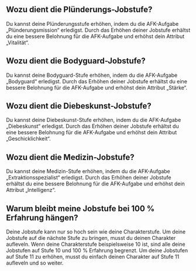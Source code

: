 ## Wozu dient die Plünderungs-Jobstufe?

Du kannst deine Plünderungsstufe erhöhen, indem du die AFK-Aufgabe „Plünderungsmission“ erledigst. Durch das Erhöhen deiner Jobstufe erhältst du eine bessere Belohnung für die AFK-Aufgabe und erhöhst dein Attribut „Vitalität“.

## Wozu dient die Bodyguard-Jobstufe?

Du kannst deine Bodyguard-Stufe erhöhen, indem du die AFK-Aufgabe „Bodyguard“ erledigst. Durch das Erhöhen deiner Jobstufe erhältst du eine bessere Belohnung für die AFK-Aufgabe und erhöhst dein Attribut „Stärke“.

## Wozu dient die Diebeskunst-Jobstufe?

Du kannst deine Diebeskunst-Stufe erhöhen, indem du die AFK-Aufgabe „Diebeskunst“ erledigst. Durch das Erhöhen deiner Jobstufe erhältst du eine bessere Belohnung für die AFK-Aufgabe und erhöhst dein Attribut „Geschicklichkeit“.

## Wozu dient die Medizin-Jobstufe?

Du kannst deine Medizin-Stufe erhöhen, indem du die AFK-Aufgabe „Extraktionsspezialist“ erledigst. Durch das Erhöhen deiner Jobstufe erhältst du eine bessere Belohnung für die AFK-Aufgabe und erhöhst dein Attribut „Intelligenz“.

## Warum bleibt meine Jobstufe bei 100 % Erfahrung hängen?

Deine Jobstufe kann nur so hoch sein wie deine Charakterstufe. Um deine Jobstufe auf die nächste Stufe zu bringen, musst du deinen Charakter aufleveln. Wenn deine Charakterstufe beispielsweise 10 ist, sind alle deine Jobstufen auf Stufe 10 und 100 % Erfahrung begrenzt. Um deine Jobstufen auf Stufe 11 zu erhöhen, musst du einfach deinen Charakter auf Stufe 11 aufleveln und so weiter.

